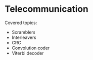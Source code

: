 # Telecommunication

Covered topics:
 - Scramblers
 - Interleavers
 - CRC
 - Convolution coder
 - Viterbi decoder
